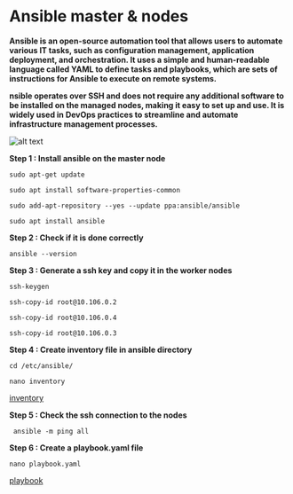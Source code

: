 # Ansible master & nodes
**Ansible is an open-source automation tool that allows users to automate various IT tasks, such as configuration management, application deployment, and orchestration. It uses a simple and human-readable language called YAML to define tasks and playbooks, which are sets of instructions for Ansible to execute on remote systems.**

**nsible operates over SSH and does not require any additional software to be installed on the managed nodes, making it easy to set up and use. It is widely used in DevOps practices to streamline and automate infrastructure management processes.**

![alt text](https://www.devopsschool.com/blog/wp-content/uploads/2019/07/Understanding-Ansible-Architecture-using-diagram1.png)

**Step 1 : Install ansible on the master node**

`sudo apt-get update`

`sudo apt install software-properties-common`

`sudo add-apt-repository --yes --update ppa:ansible/ansible`

`sudo apt install ansible`

**Step 2 : Check if it is done correctly**

`ansible --version`

**Step 3 : Generate a ssh key and copy it in the worker nodes**

`ssh-keygen`

`ssh-copy-id root@10.106.0.2`

`ssh-copy-id root@10.106.0.4`

`ssh-copy-id root@10.106.0.3`

**Step 4 : Create inventory file in ansible directory**

`cd /etc/ansible/`

`nano inventory`

[inventory](https://github.com/gakengabinatsume/DevOps2023/blob/main/Ansible_project/inventory)

**Step 5 : Check the ssh connection to the nodes**

` ansible -m ping all`

**Step 6 : Create a playbook.yaml file**

`nano playbook.yaml`

[playbook](https://github.com/gakengabinatsume/DevOps2023/blob/main/Ansible_project/playbook.yaml/)
